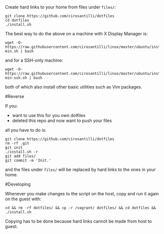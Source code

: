 Create hard links to your home from files under `files/`:

    git clone https://github.com/cirosantilli/dotfiles
    cd dotfiles
    ./install.sh

The best way to do the above on a machine with X Display Manager is:

    wget -O- https://raw.githubusercontent.com/cirosantilli/linux/master/ubuntu/install-min.sh | bash

and for a SSH-only machine:

    wget -O- https://raw.githubusercontent.com/cirosantilli/linux/master/ubuntu/install-min-ssh.sh | bash

both of which also install other basic utilities such as Vim packages.

#Reverse

If you:

- want to use this for you own dotfiles
- deleted this repo and now want to push your files

all you have to do is:

    git clone https://github.com/cirosantilli/dotfiles
    rm -rf .git
    git init
    ./install.sh -r
    git add files/
    git commit -m 'Init.'

and the files under `files/` will be replaced by hard links to the ones in your home.

#Developing

Whenever you make changes to the script on the host, copy and run it again on the guest with:

    cd && rm -rf dotfiles/ && cp -r /vagrant/ dotfiles/ && cd dotfiles && ./install.sh

Copying has to be done because hard links cannot be made from host to guest.
